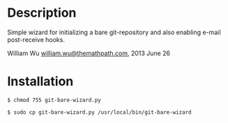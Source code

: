 Description
=============================================
Simple wizard for initializing a bare git-repository and also enabling e-mail post-receive hooks.

William Wu <william.wu@themathpath.com>, 2013 June 26


Installation
=============================================

	$ chmod 755 git-bare-wizard.py

	$ sudo cp git-bare-wizard.py /usr/local/bin/git-bare-wizard
